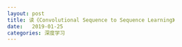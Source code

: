 ```yaml
---
layout: post
title: 读《Convolutional Sequence to Sequence Learning》
date:   2019-01-25
categories: 深度学习
---
```


